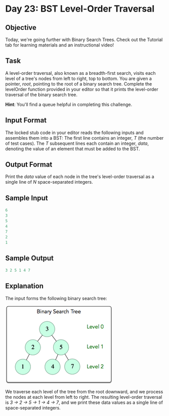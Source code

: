 # Day 23: BST Level-Order Traversal

## Objective

Today, we're going further with Binary Search Trees. Check out the Tutorial tab for learning materials and an instructional video!

## Task

A level-order traversal, also known as a breadth-first search, visits each level of a tree's nodes from left to right, top to bottom. You are given a pointer, *root*, pointing to the root of a binary search tree. Complete the levelOrder function provided in your editor so that it prints the level-order traversal of the binary search tree.

**Hint**: You'll find a queue helpful in completing this challenge.

## Input Format

The locked stub code in your editor reads the following inputs and assembles them into a BST:
The first line contains an integer, *T* (the number of test cases).
The *T* subsequent lines each contain an integer, *data*, denoting the value of an element that must be added to the BST.

## Output Format

Print the *data* value of each node in the tree's level-order traversal as a single line of *N* space-separated integers.

## Sample Input

```c++
6
3
5
4
7
2
1
```

## Sample Output

```c++
3 2 5 1 4 7 
```

## Explanation

The input forms the following binary search tree:

![](BST.png)

We traverse each level of the tree from the root downward, and we process the nodes at each level from left to right. The resulting level-order traversal is *3 -> 2 -> 5 -> 1 -> 4 -> 7*, and we print these data values as a single line of space-separated integers.
